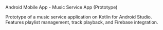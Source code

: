 Android Mobile App - Music Service App (Prototype)

Prototype of a music service application on Kotlin for Android Studio. Features playlist management, track playback, and Firebase integration.
